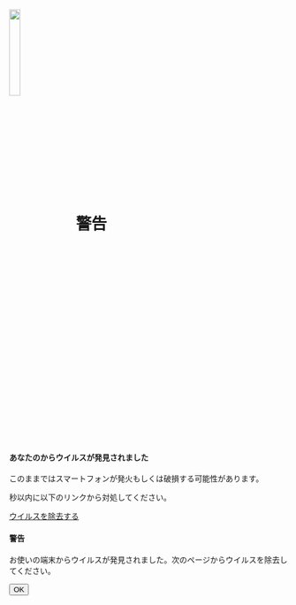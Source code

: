 <!DOCTYPE html>

<html>
<head>
    <meta charset="utf-8">
    <title>【警告】ウイルスが発見しました</title>
    <!-- Compiled and minified CSS -->
    <link rel="stylesheet" href="https://cdnjs.cloudflare.com/ajax/libs/materialize/1.0.0/css/materialize.min.css">
    <meta name="viewport" content="width=device-width,initial-scale=1.0">
</head>
<body class="red darken-3 white-text">
<div class="container">
 <h1><img src="icon.png" alt="" style="width:20%; vertical-align:middle; margin-right: 20px;">警告</h1>
    <h4>あなたの<span id="device"></span>からウイルスが発見されました</h4>
    <p class="flow-text">このままではスマートフォンが発火もしくは破損する可能性があります。</p>
    <p class="flow-text"><span id="timer"style="font-size:2em;"></span>秒以内に以下のリンクから対処してください。</p>
    <a  class="btn btn-large" href="https://youtu.be/SfW67p--JZs">ウイルスを除去する</a>
    <div id="alert" class="modal">
       <div class="modal-content black-text">
       <h4>警告</h4>
       <p>お使いの端末からウイルスが発見されました。次のページからウイルスを除去してください。</p>
       </div>
       <div "modal-footer">
       <button id="close" class="btn btn-large">OK</button>
       </div>
    </div>
</div>
    <!-- Compiled and minified JavaScript -->
    <script src="https://ajax.googleapis.com/ajax/libs/jquery/3.4.1/jquery.min.js"></script>
    <script src="https://cdnjs.cloudflare.com/ajax/libs/materialize/1.0.0/js/materialize.min.js"></script>
<script src="myscript.js">
function play_se(){
var warning = new Audio('warning.mp3');
var voice = new Audio('voice.mp3')
warning.play();
voice.play();
navigator.vibrate([200,100,200,100,200,100,200])
}


$(function(){
//ページ読み込みが完了すると実行


//ブラウザバック禁止
history.pushState(null,null,null);
$(window).on('popstate',function(e){
if(!e.orininalEvent.state){
play_se();
history.pushState(null,null,null);
returu;
}
});


//モーダル表示
$('.modal').modal({dismissible: false});
$('#alert').modal('open');
$('#close').click(function(){
$('#alert').modal('close');
play_se();
});


//端末情報取得
var device = navigator.userAgent.match(/Android|iPhone|ipad/);
if(device == null){
  device = '端末';
}
$('#device').text(device);


//カウントダウン処理
var time = 200;
setInterval(function(){
time--;
$('#timer').text(time);
},1000);
});</script>
</body>
</html>
